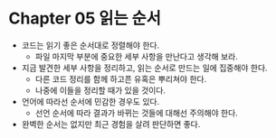 # Chapter 05 읽는 순서
- 코드는 읽기 좋은 순서대로 정렬해야 한다.
    - 파일 마지막 부분에 중요한 세부 사항을 만난다고 생각해 보라.
- 지금 발견한 세부 사항을 정리하고, 읽는 순서로 만드는 일에 집중해야 한다.
    - 다른 코드 정리를 함께 하고픈 유혹은 뿌리쳐야 한다.
    - 나중에 이들을 정리할 때가 있을 것이다.
- 언어에 따라선 순서에 민감한 경우도 있다.
    - 선언 순서에 따라 결과가 바뀌는 것들에 대해선 주의해야 한다.
- 완벽한 순서는 없지만 최근 경험을 살려 판단하면 좋다.

